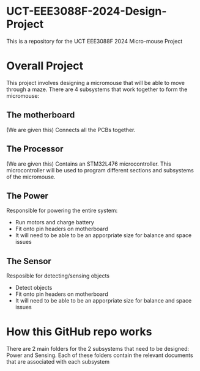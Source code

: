 # UCT-EEE3088F-2024-Design-Project
This is a repository for the UCT EEE3088F 2024 Micro-mouse Project
# Overall Project
This project involves designing a micromouse that will be able to move through a maze.
There are 4 subsystems that work together to form the micromouse:
## The motherboard
(We are given this) Connects all the PCBs together.
## The Processor
(We are given this) Contains an STM32L476 microcontroller. This microcontroller will be used to program different sections and subsystems of the micromouse.
## The Power
Responsible for powering the entire system:
- Run motors and charge battery
- Fit onto pin headers on motherboard
- It will need to be able to be an apporpriate size for balance and space issues
## The Sensor
Resposible for detecting/sensing objects
- Detect objects
- Fit onto pin headers on motherboard
- It will need to be able to be an apporpriate size for balance and space issues

# How this GitHub repo works
There are 2 main folders for the 2 subsystems that need to be designed: Power and Sensing.
Each of these folders contain the relevant documents that are associated with each subsystem
